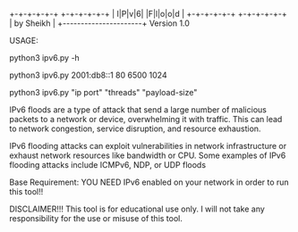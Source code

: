 +-+-+-+-+-+ +-+-+-+-+-+
| I|P|v|6|  |F|l|o|o|d |
+-+-+-+-+-+ +-+-+-+-+-+
|       by Sheikh      |
+----------------------+
     Version 1.0

USAGE: 

python3 ipv6.py -h

python3 ipv6.py 2001:db8::1 80 6500 1024

python3 ipv6.py "ip port" "threads" "payload-size"


 IPv6 floods are a type of attack that send a large number of malicious packets to a network or device, overwhelming it with traffic. This can lead to network congestion, service disruption, and resource exhaustion. 
 
 IPv6 flooding attacks can exploit vulnerabilities in network infrastructure or exhaust network resources like bandwidth or CPU. Some examples of IPv6 flooding attacks include ICMPv6, NDP, or UDP floods

 Base Requirement: YOU NEED IPv6 enabled on your network in order to run this tool!!

 DISCLAIMER!!! This tool is for educational use only. I will not take any responsibility for the use or misuse of this tool.

